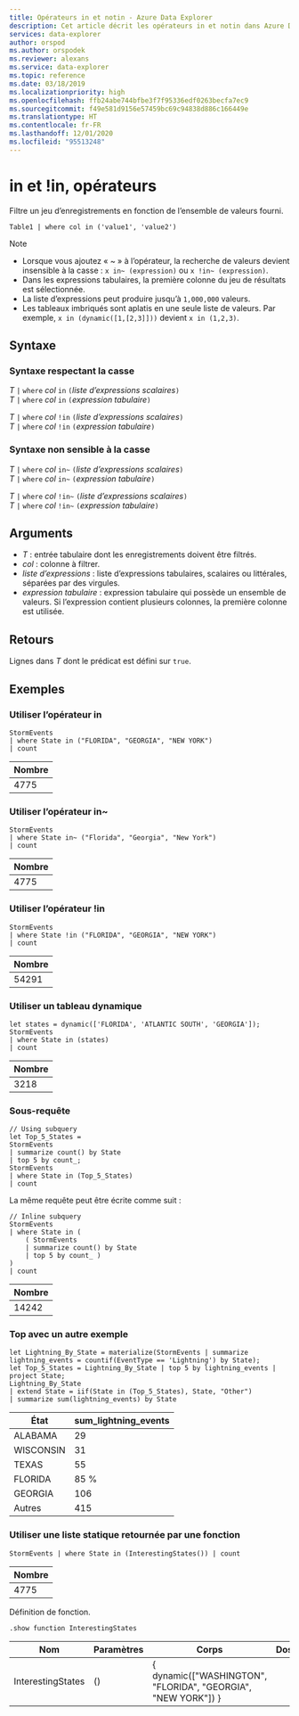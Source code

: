 ```yaml
---
title: Opérateurs in et notin - Azure Data Explorer
description: Cet article décrit les opérateurs in et notin dans Azure Data Explorer.
services: data-explorer
author: orspod
ms.author: orspodek
ms.reviewer: alexans
ms.service: data-explorer
ms.topic: reference
ms.date: 03/18/2019
ms.localizationpriority: high
ms.openlocfilehash: ffb24abe744bfbe3f7f95336edf0263becfa7ec9
ms.sourcegitcommit: f49e581d9156e57459bc69c94838d886c166449e
ms.translationtype: HT
ms.contentlocale: fr-FR
ms.lasthandoff: 12/01/2020
ms.locfileid: "95513248"
---
```

# <a name="in-and-in-operators"></a>in et !in, opérateurs

Filtre un jeu d’enregistrements en fonction de l’ensemble de valeurs fourni.

```kusto
Table1 | where col in ('value1', 'value2')
```

> [!NOTE]
> * Lorsque vous ajoutez « ~ » à l’opérateur, la recherche de valeurs devient insensible à la casse : `x in~ (expression)` ou `x !in~ (expression)`.
> * Dans les expressions tabulaires, la première colonne du jeu de résultats est sélectionnée.
> * La liste d’expressions peut produire jusqu’à `1,000,000` valeurs.
> * Les tableaux imbriqués sont aplatis en une seule liste de valeurs. Par exemple, `x in (dynamic([1,[2,3]]))` devient `x in (1,2,3)`.
 
## <a name="syntax"></a>Syntaxe

### <a name="case-sensitive-syntax"></a>Syntaxe respectant la casse

*T* `|` `where` *col* `in` `(`*liste d’expressions scalaires*`)`   
*T* `|` `where` *col* `in` `(`*expression tabulaire*`)`   
 
*T* `|` `where` *col* `!in` `(`*liste d’expressions scalaires*`)`  
*T* `|` `where` *col* `!in` `(`*expression tabulaire*`)`   

### <a name="case-insensitive-syntax"></a>Syntaxe non sensible à la casse

*T* `|` `where` *col* `in~` `(`*liste d’expressions scalaires*`)`   
*T* `|` `where` *col* `in~` `(`*expression tabulaire*`)`   
 
*T* `|` `where` *col* `!in~` `(`*liste d’expressions scalaires*`)`  
*T* `|` `where` *col* `!in~` `(`*expression tabulaire*`)`   

## <a name="arguments"></a>Arguments

* *T* : entrée tabulaire dont les enregistrements doivent être filtrés.
* *col* : colonne à filtrer.
* *liste d’expressions* : liste d’expressions tabulaires, scalaires ou littérales, séparées par des virgules.
* *expression tabulaire* : expression tabulaire qui possède un ensemble de valeurs. Si l’expression contient plusieurs colonnes, la première colonne est utilisée.

## <a name="returns"></a>Retours

Lignes dans *T* dont le prédicat est défini sur `true`.

## <a name="examples"></a>Exemples  

### <a name="use-in-operator"></a>Utiliser l’opérateur in

<!-- csl: https://help.kusto.windows.net:443/Samples -->
```kusto
StormEvents 
| where State in ("FLORIDA", "GEORGIA", "NEW YORK") 
| count
```

|Nombre|
|---|
|4775|  

### <a name="use-in-operator"></a>Utiliser l’opérateur in~  

<!-- csl: https://help.kusto.windows.net:443/Samples -->
```kusto
StormEvents 
| where State in~ ("Florida", "Georgia", "New York") 
| count
```

|Nombre|
|---|
|4775|  

### <a name="use-in-operator"></a>Utiliser l’opérateur !in

<!-- csl: https://help.kusto.windows.net:443/Samples -->
```kusto
StormEvents 
| where State !in ("FLORIDA", "GEORGIA", "NEW YORK") 
| count
```

|Nombre|
|---|
|54291|  


### <a name="use-dynamic-array"></a>Utiliser un tableau dynamique

<!-- csl: https://help.kusto.windows.net:443/Samples -->
```kusto
let states = dynamic(['FLORIDA', 'ATLANTIC SOUTH', 'GEORGIA']);
StormEvents 
| where State in (states)
| count
```

|Nombre|
|---|
|3218|

### <a name="subquery"></a>Sous-requête

<!-- csl: https://help.kusto.windows.net:443/Samples -->
```kusto
// Using subquery
let Top_5_States = 
StormEvents
| summarize count() by State
| top 5 by count_; 
StormEvents 
| where State in (Top_5_States) 
| count
```

La même requête peut être écrite comme suit :

<!-- csl: https://help.kusto.windows.net:443/Samples -->
```kusto
// Inline subquery 
StormEvents 
| where State in (
    ( StormEvents
    | summarize count() by State
    | top 5 by count_ )
) 
| count
```

|Nombre|
|---|
|14242|  

### <a name="top-with-other-example"></a>Top avec un autre exemple

<!-- csl: https://help.kusto.windows.net:443/Samples -->
```kusto
let Lightning_By_State = materialize(StormEvents | summarize lightning_events = countif(EventType == 'Lightning') by State);
let Top_5_States = Lightning_By_State | top 5 by lightning_events | project State; 
Lightning_By_State
| extend State = iif(State in (Top_5_States), State, "Other")
| summarize sum(lightning_events) by State 
```

| État     | sum_lightning_events |
|-----------|----------------------|
| ALABAMA   | 29                   |
| WISCONSIN | 31                   |
| TEXAS     | 55                   |
| FLORIDA   | 85 %                   |
| GEORGIA   | 106                  |
| Autres     | 415                  |

### <a name="use-a-static-list-returned-by-a-function"></a>Utiliser une liste statique retournée par une fonction

<!-- csl: https://help.kusto.windows.net:443/Samples -->
```kusto
StormEvents | where State in (InterestingStates()) | count

```

|Nombre|
|---|
|4775|  

Définition de fonction.

<!-- csl: https://help.kusto.windows.net:443/Samples -->
```kusto
.show function InterestingStates
```

|Nom|Paramètres|Corps|Dossier|DocString|
|---|---|---|---|---|
|InterestingStates|()|{ dynamic(["WASHINGTON", "FLORIDA", "GEORGIA", "NEW YORK"]) }
